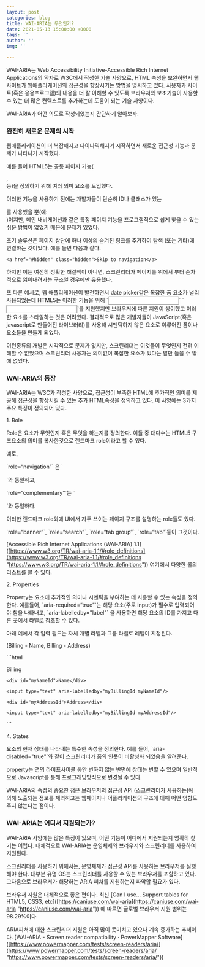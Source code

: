 ```yaml
---
layout: post
categories: blog
title: WAI-ARIA는 무엇인가?
date: 2021-05-13 15:00:00 +0000
tags: ''
author: ''
img: ''

---
```

WAI-ARIA는 Web Accessibility Initiative-Accessible Rich Internet Applications의 약자로 W3C에서 작성한 기술 사양으로,  HTML 속성을 보완하면서 웹사이트가 웹애플리케이션의 접근성을 향상시키는 방법을 명시하고 있다. 사용자가 사이트(혹은 응용프로그램)의 내용을 더 잘 이해할 수 있도록 브라우저와 보조기술이 사용할 수 있는 더 많은 컨텍스트를 추가하는데 도움이 되는 기술 사양이다.

WAI-ARIA가 어떤 의도로 작성되었는지 간단하게 알아보자.

### 완전히 새로운 문제의 시작

웹애플리케이션이 더 복잡해지고 다이나믹해지기 시작하면서 새로운 접근성 기능과 문제가 나타나기 시작했다.

예를 들어 HTML5는 공통 페이지 기능(<nav>, <footer> 등)을 정의하기 위해 여러 의미 요소를 도입했다.

이러한 기능을 사용하기 전에는 개발자들이 단순히 ID나 클래스가 있는 <div>를 사용했을 뿐(예: <div class=“nav”>)이지만, 메인 내비게이션과 같은 특정 페이지 기능을 프로그램적으로 쉽게 찾을 수 있는 쉬운 방법이 없었기 때문에 문제가 있었다.

초기 솔루션은 페이지 상단에 하나 이상의 숨겨진 링크를 추가하여 탐색 (또는 기타)에 연결하는 것이었다. 예를 들면 다음과 같다.

    <a href="#hidden" class="hidden">Skip to navigation</a>

하지만 이는 여전히 정확한 해결책이 아니면, 스크린리더가 페이지를 위에서 부터 순차적으로 읽어내려가는 구조일 경우에만 유용했다.

또 다른 예시로,  웹 애플리케이션이 발전하면서 date picker같은 복잡한 폼 요소가 널리 사용되었는데 HTML5는 이러한 기능을 위해  \`<input type=“date”>\` \`<input type=“range”>\`를 지원했지만 브라우저에 따른 지원이 상이했고 이러한 요소를 스타일하는 것은 어려웠다. 결과적으로 많은 개발자들이 JavaScript(혹은 javascript로 만들어진 라이브러리)를 사용해 시멘틱하지 않은 요소로 이루어진 폼이나 요소들을 만들게 되었다.

이런종류의 개발은 시각적으로 문제가 없지만, 스크린리더는 이것들이 무엇인지 전혀 이해할 수 없었으며 스크린리더 사용자는 의미없이 복잡한 요소가 있다는 말만 들을 수 밖에 없었다.

### WAI-ARIA의 등장

WAI-ARIA는 W3C가 작성한 사양으로, 접근성이 부족한 HTML에 추가적인 의미를 제공해 접근성을 향상시킬 수 있는 추가 HTML속성을 정의하고 있다. 이 사양에는 3가지 주요 특징이 정의되어 있다.

1\. Role

Role은 요소가 무엇인지 혹은 무엇을 하는지를 정의한다. 이들 중 대다수는 HTML5 구조요소의 의미를 복사한것으로 랜드마크 role이라고 할 수 있다.

예로,

\`role=“navigation”\` 은 \`<nav>\`와 동일하고,

\`role=“complementary”\`는 \`<aside>\`와 동일하다.

이러한 랜드마크 role외에 UI에서 자주 쓰이는 페이지 구조를 설명하는 role들도 있다.

\`role=“banner”\`, \`role=“search”\`, \`role=“tab group”\`, \`role=“tab”\`등이 그것이다.

\[Accessible Rich Internet Applications (WAI-ARIA) 1.1\]([https://www.w3.org/TR/wai-aria-1.1/#role_definitions](https://www.w3.org/TR/wai-aria-1.1/#role_definitions "https://www.w3.org/TR/wai-aria-1.1/#role_definitions")) 여기에서 다양한 롤의 리스트를 볼 수 있다.

2\. Properties

Property는 요소에 추가적인 의미나 시멘틱을 부여하는 데 사용할 수 있는 속성을 정의한다. 예를들어, \`aria-required=“true”\`는 해당 요소(주로 input)가 필수로 입력되어야 함을 나타내고, \`aria-labelledby="label"\` 을 사용하면 해당 요소의 ID를 가지고 다른 곳에서 라벨로 참조할 수 있다.

아래 예에서 각 입력 필드는 자체 개별 라벨과 그룹 라벨로 레벨이 지정된다.

(Billing - Name, Billing - Address)

\`\`\`html

<div id="myBillingId">Billing</div>

<div>

    <div id="myNameId">Name</div>

    <input type="text" aria-labelledby="myBillingId myNameId"/>

</div>

<div>

    <div id="myAddressId">Address</div>

    <input type="text" aria-labelledby="myBillingId myAddressId"/>

</div>

\`\`\`

4\. States

요소의 현재 상태를 나타내는 특수한 속성을 정의한다. 예를 들어, \`aria-disabled="true"\`와 같이 스크린리더가 폼의 인풋이 비활성화 되었음을 알려준다.

property는 앱의 라이프사이클 동안 변하지 않는 반면에 상태는 변할 수 있으며 일반적으로 Javascript를 통해 프로그래밍방식으로 변경될 수 있다.

WAI-ARIA의 속성의 중요한 점은 브라우저의 접근성 API (스크린리더가 사용하는)에 의해 노출되는 정보를 제외하고는 웹페이지나 어플리케이션의 구조에 대해 어떤 영향도 주지 않는다는 점이다.

### WAI-ARIA는 어디서 지원되는가?

WAI-ARIA 사양에는 많은 특징이 있으며, 어떤 기능이 어디에서 지원되는지 명확히 찾기는 어렵다. 대체적으로 WAI-ARIA는 운영체제와 브라우저와 스크린리더를 사용하여 지원된다.

스크린리더를 사용하기 위해서는, 운영체제가 접근성 API를 사용하는 브라우저를 실행해야 한다. 대부분 유명 OS는 스크린리더를 사용할 수 있는 브라우저를 포함하고 있다. 그다음으로 브라우저가 해당하는 ARIA 피처를 지원하는지 파악할 필요가 있다.

브라우저 지원은 대체적으로 좋은 편이다. 최신 \[Can I use… Support tables for HTML5, CSS3, etc\]([https://caniuse.com/wai-aria](https://caniuse.com/wai-aria "https://caniuse.com/wai-aria")) 에 따르면 글로벌 브라우저 지원 범위는 98.29%이다.

ARIA피쳐에 대한 스크린리더 지원은 아직 많이 못미치고 있으나 계속 증가하는 추세이다. \[WAI-ARIA - Screen reader compatibility · PowerMapper Software\]([https://www.powermapper.com/tests/screen-readers/aria/](https://www.powermapper.com/tests/screen-readers/aria/ "https://www.powermapper.com/tests/screen-readers/aria/"))